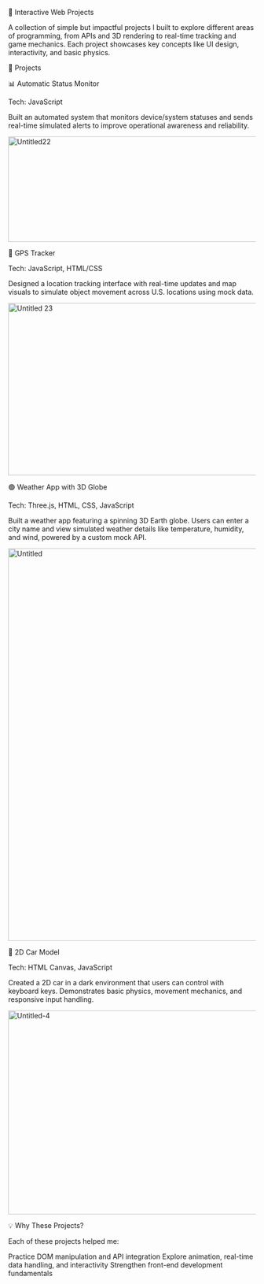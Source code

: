 🚀 Interactive Web Projects

A collection of simple but impactful projects I built to explore different areas of programming, from APIs and 3D rendering to real-time tracking and game mechanics. Each project showcases key concepts like UI design, interactivity, and basic physics.

🔧 Projects


📊 Automatic Status Monitor

Tech: JavaScript

Built an automated system that monitors device/system statuses and sends real-time simulated alerts to improve operational awareness and reliability.

<img width="563" height="214" alt="Untitled22" src="https://github.com/user-attachments/assets/931faea2-a8d7-4500-a16d-990ef1b038f1" />


📍 GPS Tracker

Tech: JavaScript, HTML/CSS

Designed a location tracking interface with real-time updates and map visuals to simulate object movement across U.S. locations using mock data.

<img width="594" height="350" alt="Untitled 23" src="https://github.com/user-attachments/assets/88c7f94a-4194-4a14-9ec0-bf876b20e0d1" />



🟢 Weather App with 3D Globe

Tech: Three.js, HTML, CSS, JavaScript

Built a weather app featuring a spinning 3D Earth globe. Users can enter a city name and view simulated weather details like temperature, humidity, and wind, powered by a custom mock API.

<img width="1384" height="797" alt="Untitled" src="https://github.com/user-attachments/assets/3cb13a7b-a115-4e05-b797-08e13357c0aa" />



🚗 2D Car Model

Tech: HTML Canvas, JavaScript

Created a 2D car in a dark environment that users can control with keyboard keys. Demonstrates basic physics, movement mechanics, and responsive input handling.

<img width="613" height="414" alt="Untitled-4" src="https://github.com/user-attachments/assets/6b69798b-90cf-41b7-ab09-ddb967f64a03" />



💡 Why These Projects?

Each of these projects helped me:

Practice DOM manipulation and API integration
Explore animation, real-time data handling, and interactivity
Strengthen front-end development fundamentals
